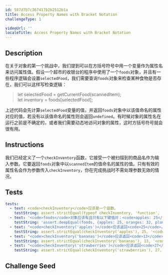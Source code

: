 ```yaml
---
id: 587d7b7c367417b2b2512b1a
title: Access Property Names with Bracket Notation
challengeType: 1

videoUrl: ''
localeTitle: Access Property Names with Bracket Notation
---
```


## Description
<section id='description'>
在关于对象的第一个挑战中，我们提到可以在方括号符号中用一个变量作为属性名来访问属性值。假设一个超市的收银台的程序中使用了一个<code>foods</code>对象，并且有一些程序逻辑会设置<code>selectedFood</code>，我们需要查询<code>foods</code>对象来检查某种食物是否存在，我们可以这样写检查逻辑：
<blockquote>let selectedFood = getCurrentFood(scannedItem);<br>let inventory = foods[selectedFood];</blockquote>
上述代码会先计算<code>selectedFood</code>变量的值，并返回<code>foods</code>对象中以该值命名的属性对应的值，若没有以该值命名的属性则会返回<code>undefined</code>。有时候对象的属性名在运行之前是不确定的，或者我们需要动态地访问对象的属性，这时方括号符号就会很有用。
</section>

## Instructions
<section id='instructions'>
我们已经定义了一个<code>checkInventory</code>函数，它接受一个被扫描到的商品名作为输入参数。它要返回<code>foods</code>对象中以<code>scannedItem</code>的值命名的属性的值。只有有效的属性名会作为参数传入<code>checkInventory</code>，你在完成挑战时不需处理参数无效的情况。
</section>

## Tests
<section id='tests'>

```yml
tests:
  - text: <code>checkInventory</code>应该是一个函数。
    testString: assert.strictEqual(typeof checkInventory, 'function', '<code>checkInventory</code>应该是一个函数。');
  - text: '<code>foods</code>对象应该有且只有以下键值对：<code>apples: 25</code>、<code>oranges: 32</code>、<code>plums: 28</code>、<code>bananas: 13</code>、<code>grapes: 35</code>、<code>strawberries: 27</code>。'
    testString: 'assert.deepEqual(foods, {apples: 25, oranges: 32, plums: 28, bananas: 13, grapes: 35, strawberries: 27}, "<code>foods</code>对象应该有且只有以下键值对：<code>apples: 25</code>、<code>oranges: 32</code>、<code>plums: 28</code>、<code>bananas: 13</code>、<code>grapes: 35</code>、<code>strawberries: 27</code>。");'
  - text: "<code>checkInventory('apples')</code>应该返回<code>25</code>。"
    testString: assert.strictEqual(checkInventory('apples'), 25, '<code>checkInventory("apples")</code>应该返回<code>25</code>。');
  - text: "<code>checkInventory('bananas')</code>应该返回<code>13</code>。"
    testString: assert.strictEqual(checkInventory('bananas'), 13, '<code>checkInventory("bananas")</code>应该返回<code>13</code>。');
  - text: "<code>checkInventory('strawberries')</code>应该返回<code>27</code>。"
    testString: assert.strictEqual(checkInventory('strawberries'), 27, '<code>checkInventory("strawberries")</code>应该返回<code>27</code>。');

```

</section>

## Challenge Seed
<section id='challengeSeed'>















</section>

              
